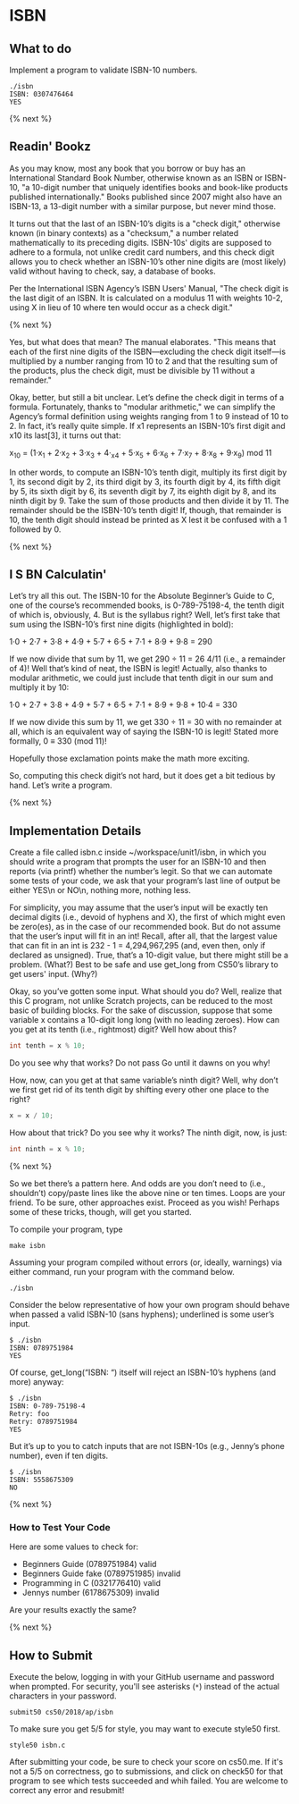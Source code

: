 # ISBN

## What to do

Implement a program to validate ISBN-10 numbers.

```
./isbn
ISBN: 0307476464
YES
```

{% next %}

## Readin' Bookz

As you may know, most any book that you borrow or buy has an International Standard Book Number, otherwise known as an ISBN or ISBN-10, "a 10-digit number that uniquely identifies books and book-like products published internationally." Books published since 2007 might also have an ISBN-13, a 13-digit number with a similar purpose, but never mind those.

It turns out that the last of an ISBN-10’s digits is a "check digit," otherwise known (in binary contexts) as a "checksum," a number related mathematically to its preceding digits. ISBN-10s' digits are supposed to adhere to a formula, not unlike credit card numbers, and this check digit allows you to check whether an ISBN-10’s other nine digits are (most likely) valid without having to check, say, a database of books.

Per the International ISBN Agency’s ISBN Users' Manual, "The check digit is the last digit of an ISBN. It is calculated on a modulus 11 with weights 10-2, using X in lieu of 10 where ten would occur as a check digit."

{% next %}

Yes, but what does that mean? The manual elaborates. "This means that each of the first nine digits of the ISBN—​excluding the check digit itself—​is multiplied by a number ranging from 10 to 2 and that the resulting sum of the products, plus the check digit, must be divisible by 11 without a remainder."

Okay, better, but still a bit unclear. Let’s define the check digit in terms of a formula. Fortunately, thanks to "modular arithmetic," we can simplify the Agency’s formal definition using weights ranging from 1 to 9 instead of 10 to 2. In fact, it’s really quite simple. If x1 represents an ISBN-10’s first digit and x10 its last[3], it turns out that:

x<sub>10</sub> = (1·x<sub>1</sub> + 2·x<sub>2</sub> + 3·x<sub>3</sub> + 4·<sub>x4</sub> + 5·x<sub>5</sub> + 6·x<sub>6</sub> + 7·x<sub>7</sub> + 8·x<sub>8</sub> + 9·x<sub>9</sub>) mod 11

In other words, to compute an ISBN-10’s tenth digit, multiply its first digit by 1, its second digit by 2, its third digit by 3, its fourth digit by 4, its fifth digit by 5, its sixth digit by 6, its seventh digit by 7, its eighth digit by 8, and its ninth digit by 9. Take the sum of those products and then divide it by 11. The remainder should be the ISBN-10’s tenth digit! If, though, that remainder is 10, the tenth digit should instead be printed as X lest it be confused with a 1 followed by 0.

{% next %}

## I S BN Calculatin'

Let’s try all this out. The ISBN-10 for the Absolute Beginner’s Guide to C, one of the course’s recommended books, is 0-789-75198-4, the tenth digit of which is, obviously, 4. But is the syllabus right? Well, let’s first take that sum using the ISBN-10’s first nine digits (highlighted in bold):

1·0 + 2·7 + 3·8 + 4·9 + 5·7 + 6·5 + 7·1 + 8·9 + 9·8 = 290

If we now divide that sum by 11, we get 290 ÷ 11 = 26 4/11 (i.e., a remainder of 4)! Well that’s kind of neat, the ISBN is legit! Actually, also thanks to modular arithmetic, we could just include that tenth digit in our sum and multiply it by 10:

1·0 + 2·7 + 3·8 + 4·9 + 5·7 + 6·5 + 7·1 + 8·9 + 9·8 + 10·4 = 330

If we now divide this sum by 11, we get 330 ÷ 11 = 30 with no remainder at all, which is an equivalent way of saying the ISBN-10 is legit! Stated more formally, 0 ≡ 330 (mod 11)!

Hopefully those exclamation points make the math more exciting.

So, computing this check digit’s not hard, but it does get a bit tedious by hand. Let’s write a program.

{% next %}

## Implementation Details

Create a file called isbn.c inside ~/workspace/unit1/isbn, in which you should write a program that prompts the user for an ISBN-10 and then reports (via printf) whether the number’s legit. So that we can automate some tests of your code, we ask that your program’s last line of output be either YES\n or NO\n, nothing more, nothing less.

For simplicity, you may assume that the user’s input will be exactly ten decimal digits (i.e., devoid of hyphens and X), the first of which might even be zero(es), as in the case of our recommended book. But do not assume that the user’s input will fit in an int! Recall, after all, that the largest value that can fit in an int is 232 - 1 = 4,294,967,295 (and, even then, only if declared as unsigned). True, that’s a 10-digit value, but there might still be a problem. (What?) Best to be safe and use get_long from CS50’s library to get users' input. (Why?)

Okay, so you’ve gotten some input. What should you do? Well, realize that this C program, not unlike Scratch projects, can be reduced to the most basic of building blocks. For the sake of discussion, suppose that some variable x contains a 10-digit long long (with no leading zeroes). How can you get at its tenth (i.e., rightmost) digit? Well how about this?

```c
int tenth = x % 10;
```

Do you see why that works? Do not pass Go until it dawns on you why!

How, now, can you get at that same variable’s ninth digit? Well, why don’t we first get rid of its tenth digit by shifting every other one place to the right?

```c
x = x / 10;
```

How about that trick? Do you see why it works? The ninth digit, now, is just:

```c
int ninth = x % 10;
```

{% next %}

So we bet there’s a pattern here. And odds are you don’t need to (i.e., shouldn’t) copy/paste lines like the above nine or ten times. Loops are your friend. To be sure, other approaches exist. Proceed as you wish! Perhaps some of these tricks, though, will get you started.

To compile your program, type

```
make isbn
```

Assuming your program compiled without errors (or, ideally, warnings) via either command, run your program with the command below.

```
./isbn
```

Consider the below representative of how your own program should behave when passed a valid ISBN-10 (sans hyphens); underlined is some user’s input.

```
$ ./isbn
ISBN: 0789751984
YES
```

Of course, get_long(“ISBN: “) itself will reject an ISBN-10’s hyphens (and more) anyway:

```
$ ./isbn
ISBN: 0-789-75198-4
Retry: foo
Retry: 0789751984
YES
```

But it’s up to you to catch inputs that are not ISBN-10s (e.g., Jenny’s phone number), even if ten digits.

```
$ ./isbn
ISBN: 5558675309
NO
```

{% next %}

### How to Test Your Code

Here are some values to check for:

* Beginners Guide (0789751984) valid
* Beginners Guide fake (0789751985) invalid
* Programming in C (0321776410) valid
* Jennys number (6178675309) invalid

Are your results exactly the same?

{% next %}

## How to Submit

Execute the below, logging in with your GitHub username and password when prompted. For security, you'll see asterisks (`*`) instead of the actual characters in your password.

```
submit50 cs50/2018/ap/isbn
```

To make sure you get 5/5 for style, you may want to execute style50 first.

```
style50 isbn.c
```

After submitting your code, be sure to check your score on cs50.me. If it's not a 5/5 on correctness, go to submissions, and click on check50 for that program to see which tests succeeded and whih failed. You are welcome to correct any error and resubmit!


